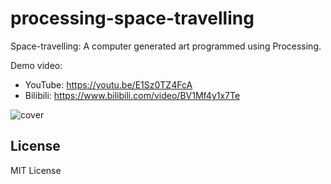 # processing-space-travelling

Space-travelling: A computer generated art programmed using Processing.

Demo video: 
- YouTube: https://youtu.be/E1Sz0TZ4FcA
- Bilibili: https://www.bilibili.com/video/BV1Mf4y1x7Te

![cover](assets/cover.png)

## License
MIT License
